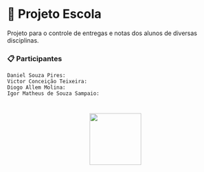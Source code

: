 # 🚀 Projeto Escola

Projeto para o controle de entregas e notas dos alunos de diversas disciplinas.

### 📋 Participantes


```
Daniel Souza Pires:
Victor Conceição Teixeira:
Diogo Allem Molina:
Igor Matheus de Souza Sampaio:

```

<h1 align="center">
  <img src="https://cdn.iconscout.com/icon/free/png-256/java-43-569305.png" width="120">
</h1>
